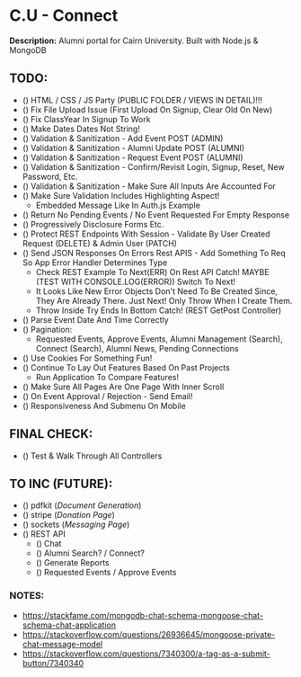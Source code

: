 # C.U - Connect

**Description:** Alumni portal for Cairn University. Built with Node.js & MongoDB

## TODO:

-   () HTML / CSS / JS Party (PUBLIC FOLDER / VIEWS IN DETAIL)!!!
-   () Fix File Upload Issue (First Upload On Signup, Clear Old On New)
-   () Fix ClassYear In Signup To Work
-   () Make Dates Dates Not String!
-   () Validation & Sanitization - Add Event POST (ADMIN)
-   () Validation & Sanitization - Alumni Update POST (ALUMNI)
-   () Validation & Sanitization - Request Event POST (ALUMNI)
-   () Validation & Sanitization - Confirm/Revisit Login, Signup, Reset, New Password, Etc.
-   () Validation & Sanitization - Make Sure All Inputs Are Accounted For
-   () Make Sure Validation Includes Highlighting Aspect!
    -   Embedded Message Like In Auth.js Example
-   () Return No Pending Events / No Event Requested For Empty Response
-   () Progressively Disclosure Forms Etc.
-   () Protect REST Endpoints With Session - Validate By User Created Request (DELETE) & Admin User (PATCH)
-   () Send JSON Responses On Errors Rest APIS - Add Something To Req So App Error Handler Determines Type
    -   Check REST Example To Next(ERR) On Rest API Catch! MAYBE (TEST WITH CONSOLE.LOG(ERROR)) Switch To Next!
    -   It Looks Like New Error Objects Don't Need To Be Created Since, They Are Already There. Just Next! Only Throw When I Create Them.
    -   Throw Inside Try Ends In Bottom Catch! (REST GetPost Controller)
-   () Parse Event Date And Time Correctly
-   () Pagination:
    -   Requested Events, Approve Events, Alumni Management (Search), Connect (Search), Alumni News, Pending Connections
-   () Use Cookies For Something Fun!
-   () Continue To Lay Out Features Based On Past Projects
    -   Run Application To Compare Features!
-   () Make Sure All Pages Are One Page With Inner Scroll
-   () On Event Approval / Rejection - Send Email!
-   () Responsiveness And Submenu On Mobile

## FINAL CHECK:

-   () Test & Walk Through All Controllers

## TO INC (FUTURE):

-   () pdfkit (_Document Generation_)
-   () stripe (_Donation Page_)
-   () sockets (_Messaging Page_)
-   () REST API
    -   () Chat
    -   () Alumni Search? / Connect?
    -   () Generate Reports
    -   () Requested Events / Approve Events

### NOTES:

-   https://stackfame.com/mongodb-chat-schema-mongoose-chat-schema-chat-application
-   https://stackoverflow.com/questions/26936645/mongoose-private-chat-message-model
-   https://stackoverflow.com/questions/7340300/a-tag-as-a-submit-button/7340340
